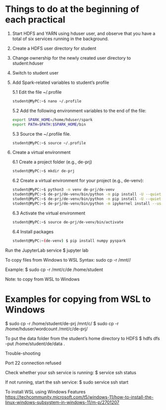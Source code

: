 # Things to do at the beginning of each practical


1. Start HDFS and YARN using hduser user, and observe that you have a total of six services running in the background.

2. Create a HDFS user directory for student

3. Change ownership for the newly created user directory to student:hduser

4. Switch to student user

5. Add Spark-related variables to student’s profile
 
   5.1 Edit the file ~/.profile
     ~~~bash
     student@MyPC:~$ nano ~/.profile
     ~~~
   5.2 Add the following environment variables to the end of the file:
     ~~~bash
     export SPARK_HOME=/home/hduser/spark
     export PATH=$PATH:$SPARK_HOME/bin
     ~~~
   5.3 Source the ~/.profile file.
     ~~~bash
     student@MyPC:~$ source ~/.profile
     ~~~

6. Create a virtual environment

   6.1 Create a project folder (e.g., de-prj)
     ~~~bash
     student@MyPC:~$ mkdir de-prj
     ~~~
   6.2 Create a virtual environment for your project (e.g., de-venv):
     ~~~bash
     student@MyPC:~$ python3 -m venv de-prj/de-venv
     student@MyPC:~$ de-prj/de-venv/bin/python -m pip install -U --quiet pip wheel setuptools 
     student@MyPC:~$ de-prj/de-venv/bin/python -m pip install -U --quiet ipykernel
     student@MyPC:~$ de-prj/de-venv/bin/python -m ipykernel install --user --name "de-venv" --display-name  "de-venv"
     ~~~
   6.3 Activate the virtual environment
     ~~~bash
     student@MyPC:~$ source de-prj/de-venv/bin/activate
     ~~~
   6.4 Install packages
     ~~~bash
     student@MyPC:~(de-venv) $ pip install numpy pyspark
     ~~~




Run the JupyterLab service
$ jupyter lab


To copy files from Windows to WSL
Syntax: sudo cp -r /mnt/<source drive>/<source path in Windows> <destination path in Ubuntu>

Example:
$ sudo cp -r /mnt/c/de /home/student

Note: to copy from WSL to Windows
# Examples for copying from WSL to Windows
$ sudo cp -r /home/student/de-prj /mnt/c/
$ sudo cp -r /home/hduser/wordcount /mnt/c/de-prj/


To put the data folder from the student’s home directory to HDFS
$ hdfs dfs -put /home/student/de/data .


Trouble-shooting

Port 22 connection refused

Check whether your ssh service is running:
$ service ssh status

If not running, start the ssh service:
$ sudo service ssh start

To install WSL using Windows Features
https://techcommunity.microsoft.com/t5/windows-11/how-to-install-the-linux-windows-subsystem-in-windows-11/m-p/2701207
